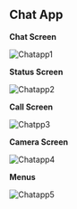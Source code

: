 ## Chat App
**Chat Screen**

![Chatapp1](https://github.com/ahsanaliSWE/mad-lab_tasks-20SW135/assets/93969884/a341bebd-7128-4f8b-9087-87c269405bae)

**Status Screen**

![Chatapp2](https://github.com/ahsanaliSWE/mad-lab_tasks-20SW135/assets/93969884/1ce4dec2-f65c-4b7c-9228-5b0698946dc3)

**Call Screen**

![Chatpp3](https://github.com/ahsanaliSWE/mad-lab_tasks-20SW135/assets/93969884/4d52d1aa-1c02-4799-afa2-15c6f7a79767)

**Camera Screen**

![Chatapp4](https://github.com/ahsanaliSWE/mad-lab_tasks-20SW135/assets/93969884/2b2e0a25-bb5b-4d66-a1a4-9073d8176a69)

**Menus**

![Chatapp5](https://github.com/ahsanaliSWE/mad-lab_tasks-20SW135/assets/93969884/40fde9cd-a262-4558-b2a1-3a1bf2a40150)




